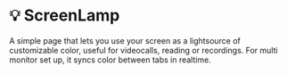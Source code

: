 # 💡 ScreenLamp

A simple page that lets you use your screen as a lightsource of customizable color, useful for videocalls, reading or recordings. For multi monitor set up, it syncs color between tabs in realtime.
